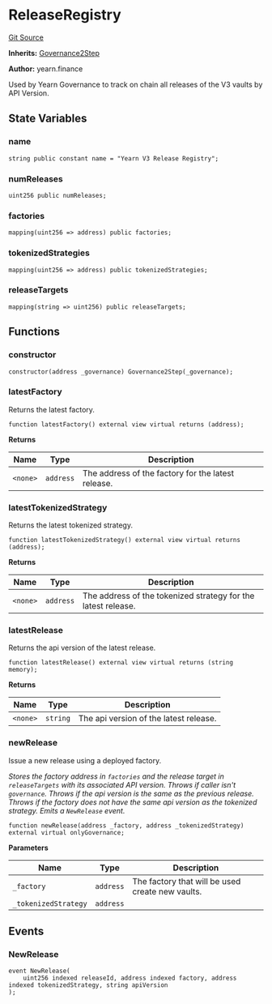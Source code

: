 <!-- markdownlint-disable MD024 MD034 MD036 -->
# ReleaseRegistry

[Git Source](https://github.com/yearn/vault-periphery/blob/68b201f38716a8ab5aa5cedce51a90f52c89578b/src/registry/ReleaseRegistry.sol)

**Inherits:**
[Governance2Step](https://github.com/yearn/tokenized-strategy-periphery/blob/master/src/utils/Governance2Step.sol)

**Author:**
yearn.finance

Used by Yearn Governance to track on chain all
releases of the V3 vaults by API Version.

## State Variables

### name

```solidity
string public constant name = "Yearn V3 Release Registry";
```

### numReleases

```solidity
uint256 public numReleases;
```

### factories

```solidity
mapping(uint256 => address) public factories;
```

### tokenizedStrategies

```solidity
mapping(uint256 => address) public tokenizedStrategies;
```

### releaseTargets

```solidity
mapping(string => uint256) public releaseTargets;
```

## Functions

### constructor

```solidity
constructor(address _governance) Governance2Step(_governance);
```

### latestFactory

Returns the latest factory.

```solidity
function latestFactory() external view virtual returns (address);
```

**Returns**

|Name|Type|Description|
|----|----|-----------|
|`<none>`|`address`|The address of the factory for the latest release.|

### latestTokenizedStrategy

Returns the latest tokenized strategy.

```solidity
function latestTokenizedStrategy() external view virtual returns (address);
```

**Returns**

|Name|Type|Description|
|----|----|-----------|
|`<none>`|`address`|The address of the tokenized strategy for the latest release.|

### latestRelease

Returns the api version of the latest release.

```solidity
function latestRelease() external view virtual returns (string memory);
```

**Returns**

|Name|Type|Description|
|----|----|-----------|
|`<none>`|`string`|The api version of the latest release.|

### newRelease

Issue a new release using a deployed factory.

*Stores the factory address in `factories` and the release
target in `releaseTargets` with its associated API version.
Throws if caller isn't `governance`.
Throws if the api version is the same as the previous release.
Throws if the factory does not have the same api version as the tokenized strategy.
Emits a `NewRelease` event.*

```solidity
function newRelease(address _factory, address _tokenizedStrategy) external virtual onlyGovernance;
```

**Parameters**

|Name|Type|Description|
|----|----|-----------|
|`_factory`|`address`|The factory that will be used create new vaults.|
|`_tokenizedStrategy`|`address`||

## Events

### NewRelease

```solidity
event NewRelease(
    uint256 indexed releaseId, address indexed factory, address indexed tokenizedStrategy, string apiVersion
);
```
